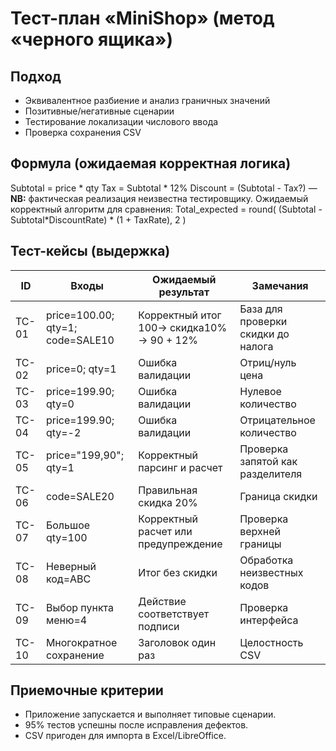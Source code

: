 # Тест-план «MiniShop» (метод «черного ящика»)

## Подход
- Эквивалентное разбиение и анализ граничных значений
- Позитивные/негативные сценарии
- Тестирование локализации числового ввода
- Проверка сохранения CSV

## Формула (ожидаемая корректная логика)
Subtotal = price * qty
Tax = Subtotal * 12%
Discount = (Subtotal - Tax?) — **NB:** фактическая реализация неизвестна тестировщику.
Ожидаемый корректный алгоритм для сравнения:
Total_expected = round( (Subtotal - Subtotal*DiscountRate) * (1 + TaxRate), 2 )

## Тест-кейсы (выдержка)
| ID | Входы | Ожидаемый результат | Замечания |
|----|-------|----------------------|-----------|
| TC-01 | price=100.00; qty=1; code=SALE10 | Корректный итог 100→ скидка10% → 90 + 12% | База для проверки скидки до налога |
| TC-02 | price=0; qty=1 | Ошибка валидации | Отриц/нуль цена |
| TC-03 | price=199.90; qty=0 | Ошибка валидации | Нулевое количество |
| TC-04 | price=199.90; qty=-2 | Ошибка валидации | Отрицательное количество |
| TC-05 | price="199,90"; qty=1 | Корректный парсинг и расчет | Проверка запятой как разделителя |
| TC-06 | code=SALE20 | Правильная скидка 20% | Граница скидки |
| TC-07 | Большое qty=100 | Корректный расчет или предупреждение | Проверка верхней границы |
| TC-08 | Неверный код=ABC | Итог без скидки | Обработка неизвестных кодов |
| TC-09 | Выбор пункта меню=4 | Действие соответствует подписи | Проверка интерфейса |
| TC-10 | Многократное сохранение | Заголовок один раз | Целостность CSV |

## Приемочные критерии
- Приложение запускается и выполняет типовые сценарии.
- 95% тестов успешны после исправления дефектов.
- CSV пригоден для импорта в Excel/LibreOffice.
